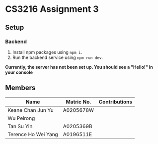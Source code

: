 # CS3216 Assignment 3

## Setup

### Backend

1. Install npm packages using `npm i`.
2. Run the backend service using `npm run dev`.

**Currently, the server has not been set up. You should see a "Hello!" in your console**

## Members

| Name                | Matric No. | Contributions |
| ------------------- | ---------- | ------------- |
| Keane Chan Jun Yu   | A0205678W  |               |
| Wu Peirong          |            |               |
| Tan Su Yin          | A0205369B  |               |
| Terence Ho Wei Yang | A0196511E  |               |
